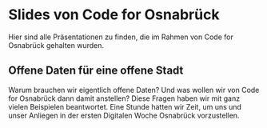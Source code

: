 # Slides von Code for Osnabrück

Hier sind alle Präsentationen zu finden, die im Rahmen von Code for Osnabrück gehalten wurden.

## Offene Daten für eine offene Stadt

Warum brauchen wir eigentlich offene Daten? Und was wollen wir von Code for Osnabrück dann damit anstellen? Diese Fragen haben wir mit ganz vielen Beispielen beantwortet. Eine Stunde hatten wir Zeit, um uns und unser Anliegen in der ersten Digitalen Woche Osnabrück vorzustellen.
